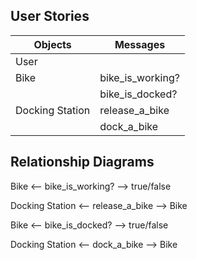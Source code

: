 ## User Stories

Objects | Messages
------------ | -------------
User            |
Bike            | bike_is_working?
                | bike_is_docked?
Docking Station | release_a_bike
                | dock_a_bike



## Relationship Diagrams

Bike <-- bike_is_working? --> true/false

Docking Station <-- release_a_bike --> Bike

Bike <-- bike_is_docked? --> true/false

Docking Station <-- dock_a_bike --> Bike
